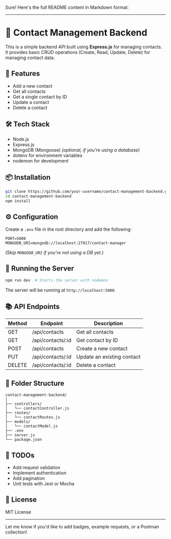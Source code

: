 Sure! Here's the full README content in Markdown format:

---

# 📇 Contact Management Backend

This is a simple backend API built using **Express.js** for managing contacts. It provides basic CRUD operations (Create, Read, Update, Delete) for managing contact data.

## 🚀 Features

- Add a new contact  
- Get all contacts  
- Get a single contact by ID  
- Update a contact  
- Delete a contact  

## 🛠️ Tech Stack

- Node.js  
- Express.js  
- MongoDB (Mongoose) *(optional, if you're using a database)*  
- dotenv for environment variables  
- nodemon for development  

## 📦 Installation

```bash
git clone https://github.com/your-username/contact-management-backend.git
cd contact-management-backend
npm install
```

## ⚙️ Configuration

Create a `.env` file in the root directory and add the following:

```env
PORT=5000
MONGODB_URI=mongodb://localhost:27017/contact-manager
```

*(Skip `MONGODB_URI` if you're not using a DB yet.)*

## 🧪 Running the Server

```bash
npm run dev  # Starts the server with nodemon
```

The server will be running at `http://localhost:5000`.

## 📚 API Endpoints

| Method | Endpoint          | Description                |
|--------|-------------------|----------------------------|
| GET    | /api/contacts     | Get all contacts           |
| GET    | /api/contacts/:id | Get contact by ID          |
| POST   | /api/contacts     | Create a new contact       |
| PUT    | /api/contacts/:id | Update an existing contact |
| DELETE | /api/contacts/:id | Delete a contact           |

## 📁 Folder Structure

```
contact-management-backend/
│
├── controllers/
│   └── contactController.js
├── routes/
│   └── contactRoutes.js
├── models/
│   └── contactModel.js
├── .env
├── server.js
└── package.json
```

## 🧹 TODOs

- Add request validation  
- Implement authentication  
- Add pagination  
- Unit tests with Jest or Mocha  

## 📝 License

MIT License

---

Let me know if you'd like to add badges, example requests, or a Postman collection!